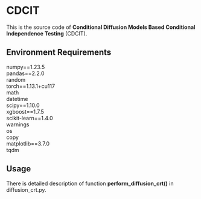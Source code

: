 # CDCIT
This is the source code of **Conditional Diffusion Models Based Conditional Independence Testing** (CDCIT).


## Environment Requirements
numpy==1.23.5  
pandas==2.2.0  
random  
torch==1.13.1+cu117  
math  
datetime  
scipy==1.10.0  
xgboost==1.7.5  
scikit-learn==1.4.0  
warnings  
os  
copy  
matplotlib==3.7.0  
tqdm  

## Usage
There is detailed description of function **perform_diffusion_crt()** in diffusion_crt.py.
